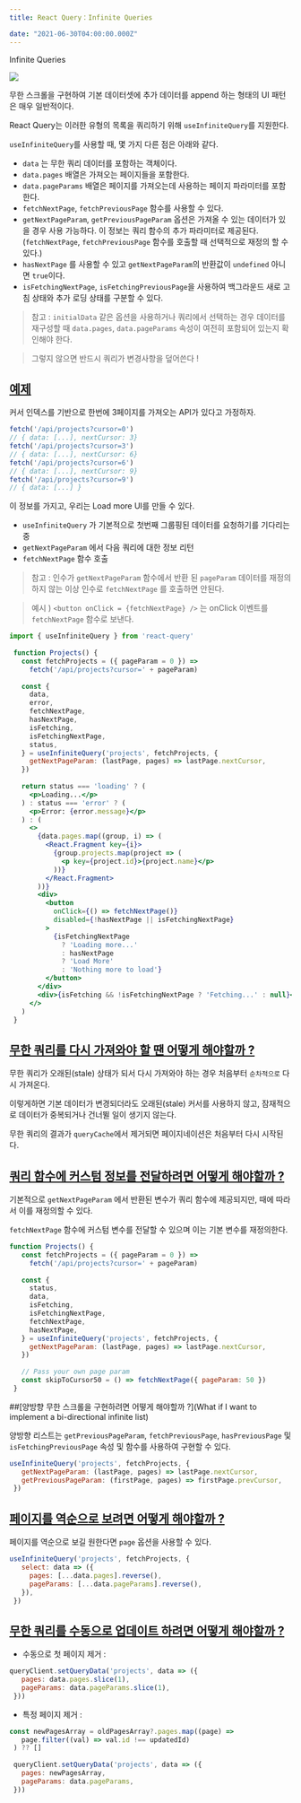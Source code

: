 ```yaml
---
title: React Query：Infinite Queries

date: "2021-06-30T04:00:00.000Z"
---
```


Infinite Queries

<!-- more -->

![](https://github.com/tannerlinsley/react-query/raw/master/media/repo-dark.png)

무한 스크롤을 구현하여 기본 데이터셋에 추가 데이터를 append 하는 형태의 UI 패턴은 매우 일반적이다.

React Query는 이러한 유형의 목록을 쿼리하기 위해 `useInfiniteQuery`를 지원한다.

`useInfiniteQuery`를 사용할 때, 몇 가지 다른 점은 아래와 같다.

- `data` 는 무한 쿼리 데이터를 포함하는 객체이다.
- `data.pages` 배열은 가져오는 페이지들을 포함한다.
- `data.pageParams` 배열은 페이지를 가져오는데 사용하는 페이지 파라미터를 포함한다.
- `fetchNextPage`, `fetchPreviousPage` 함수를 사용할 수 있다.
- `getNextPageParam`, `getPreviousPageParam` 옵션은 가져올 수 있는 데이터가 있을 경우 사용 가능하다. 이 정보는 쿼리 함수의 추가 파라미터로 제공된다. 
  (`fetchNextPage`, `fetchPreviousPage` 함수를 호출할 때 선택적으로 재정의 할 수 있다.)
- `hasNextPage` 를 사용할 수 있고 `getNextPageParam`의 반환값이 `undefined` 아니면 `true`이다.
- `isFetchingNextPage`, `isFetchingPreviousPage`을 사용하여 백그라운드 새로 고침 상태와 추가 로딩 상태를 구분할 수 있다.

> 참고 : `initialData` 같은 옵션을 사용하거나 쿼리에서 선택하는 경우 데이터를 재구성할 때 `data.pages`, `data.pageParams` 속성이 여전히 포함되어 있는지 확인해야 한다.

> 그렇지 않으면 반드시 쿼리가 변경사항을 덮어쓴다 !

## [예제](https://react-query.tanstack.com/guides/infinite-queries#example)

커서 인덱스를 기반으로 한번에 3페이지를 가져오는 API가 있다고 가정하자.

```jsx
fetch('/api/projects?cursor=0')
// { data: [...], nextCursor: 3}
fetch('/api/projects?cursor=3')
// { data: [...], nextCursor: 6}
fetch('/api/projects?cursor=6')
// { data: [...], nextCursor: 9}
fetch('/api/projects?cursor=9')
// { data: [...] }
```

이 정보를 가지고, 우리는 Load more UI를 만들 수 있다.

- `useInfiniteQuery` 가 기본적으로 첫번째 그룹핑된 데이터를 요청하기를 기다리는 중
- `getNextPageParam` 에서 다음 쿼리에 대한 정보 리턴
- `fetchNextPage` 함수 호출

> 참고 : 인수가 `getNextPageParam` 함수에서 반환 된 `pageParam` 데이터를 재정의하지 않는 이상 인수로 `fetchNextPage` 를 호출하면 안된다.

> 예시 ) `<button onClick = {fetchNextPage} />` 는 onClick 이벤트를 `fetchNextPage` 함수로 보낸다.

```jsx
import { useInfiniteQuery } from 'react-query'
 
 function Projects() {
   const fetchProjects = ({ pageParam = 0 }) =>
     fetch('/api/projects?cursor=' + pageParam)
 
   const {
     data,
     error,
     fetchNextPage,
     hasNextPage,
     isFetching,
     isFetchingNextPage,
     status,
   } = useInfiniteQuery('projects', fetchProjects, {
     getNextPageParam: (lastPage, pages) => lastPage.nextCursor,
   })
 
   return status === 'loading' ? (
     <p>Loading...</p>
   ) : status === 'error' ? (
     <p>Error: {error.message}</p>
   ) : (
     <>
       {data.pages.map((group, i) => (
         <React.Fragment key={i}>
           {group.projects.map(project => (
             <p key={project.id}>{project.name}</p>
           ))}
         </React.Fragment>
       ))}
       <div>
         <button
           onClick={() => fetchNextPage()}
           disabled={!hasNextPage || isFetchingNextPage}
         >
           {isFetchingNextPage
             ? 'Loading more...'
             : hasNextPage
             ? 'Load More'
             : 'Nothing more to load'}
         </button>
       </div>
       <div>{isFetching && !isFetchingNextPage ? 'Fetching...' : null}</div>
     </>
   )
 }
```

## [무한 쿼리를 다시 가져와야 할 땐 어떻게 해야할까 ?](https://react-query.tanstack.com/guides/infinite-queries#what-happens-when-an-infinite-query-needs-to-be-refetched)

무한 쿼리가 오래된(stale) 상태가 되서 다시 가져와야 하는 경우 처음부터 `순차적으로` 다시 가져온다.

이렇게하면 기본 데이터가 변경되더라도 오래된(stale) 커서를 사용하지 않고, 잠재적으로 데이터가 중복되거나 건너뛸 일이 생기지 않는다.

무한 쿼리의 결과가 `queryCache`에서 제거되면 페이지네이션은 처음부터 다시 시작된다.

## [쿼리 함수에 커스텀 정보를 전달하려면 어떻게 해야할까 ?](https://react-query.tanstack.com/guides/infinite-queries#what-if-i-need-to-pass-custom-information-to-my-query-function)

기본적으로 `getNextPageParam` 에서 반환된 변수가 쿼리 함수에 제공되지만, 때에 따라서 이를 재정의할 수 있다.

`fetchNextPage` 함수에 커스텀 변수를 전달할 수 있으며 이는 기본 변수를 재정의한다.

```jsx
function Projects() {
   const fetchProjects = ({ pageParam = 0 }) =>
     fetch('/api/projects?cursor=' + pageParam)
 
   const {
     status,
     data,
     isFetching,
     isFetchingNextPage,
     fetchNextPage,
     hasNextPage,
   } = useInfiniteQuery('projects', fetchProjects, {
     getNextPageParam: (lastPage, pages) => lastPage.nextCursor,
   })
 
   // Pass your own page param
   const skipToCursor50 = () => fetchNextPage({ pageParam: 50 })
 }
```

##[양방향 무한 스크롤을 구현하려면 어떻게 해야할까 ?](What if I want to implement a bi-directional infinite list)

양방향 리스트는 `getPreviousPageParam`, `fetchPreviousPage`, `hasPreviousPage` 및 `isFetchingPreviousPage` 속성 및 함수를 사용하여 구현할 수 있다.

```jsx
useInfiniteQuery('projects', fetchProjects, {
   getNextPageParam: (lastPage, pages) => lastPage.nextCursor,
   getPreviousPageParam: (firstPage, pages) => firstPage.prevCursor,
 })
```

## [페이지를 역순으로 보려면 어떻게 해야할까 ?](https://react-query.tanstack.com/guides/infinite-queries#what-if-i-want-to-show-the-pages-in-reversed-order)

페이지를 역순으로 보길 원한다면 `page` 옵션을 사용할 수 있다.

```jsx
useInfiniteQuery('projects', fetchProjects, {
   select: data => ({
     pages: [...data.pages].reverse(),
     pageParams: [...data.pageParams].reverse(),
   }),
 })
```

## [무한 쿼리를 수동으로 업데이트 하려면 어떻게 해야할까 ?](https://react-query.tanstack.com/guides/infinite-queries#what-if-i-want-to-manually-update-the-infinite-query)

- 수동으로 첫 페이지 제거 :

```jsx
queryClient.setQueryData('projects', data => ({
   pages: data.pages.slice(1),
   pageParams: data.pageParams.slice(1),
 }))
```

- 특정 페이지 제거 : 

```jsx
const newPagesArray = oldPagesArray?.pages.map((page) =>
   page.filter((val) => val.id !== updatedId)
 ) ?? []
 
 queryClient.setQueryData('projects', data => ({
   pages: newPagesArray,
   pageParams: data.pageParams,
 }))
```
